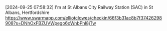 [2024-09-25 07:58:32] I'm at St Albans City Railway Station (SAC) in St Albans, Hertfordshire https://www.swarmapp.com/elliotclowes/checkin/66f3b31ac8b7f37426298908?s=DNhOxFBZUVWpego6oWnbPhl8jTw
